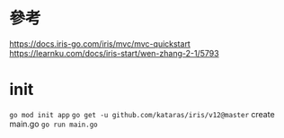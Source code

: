 # 參考
https://docs.iris-go.com/iris/mvc/mvc-quickstart
https://learnku.com/docs/iris-start/wen-zhang-2-1/5793

# init
`go mod init app`
`go get -u github.com/kataras/iris/v12@master`
create main.go
`go run main.go`